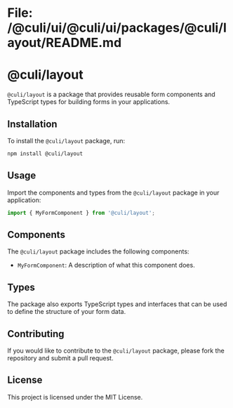 # File: /@culi/ui/@culi/ui/packages/@culi/layout/README.md

# @culi/layout

`@culi/layout` is a package that provides reusable form components and TypeScript types for building forms in your applications.

## Installation

To install the `@culi/layout` package, run:

```bash
npm install @culi/layout
```

## Usage

Import the components and types from the `@culi/layout` package in your application:

```typescript
import { MyFormComponent } from '@culi/layout';
```

## Components

The `@culi/layout` package includes the following components:

- `MyFormComponent`: A description of what this component does.

## Types

The package also exports TypeScript types and interfaces that can be used to define the structure of your form data.

## Contributing

If you would like to contribute to the `@culi/layout` package, please fork the repository and submit a pull request.

## License

This project is licensed under the MIT License.